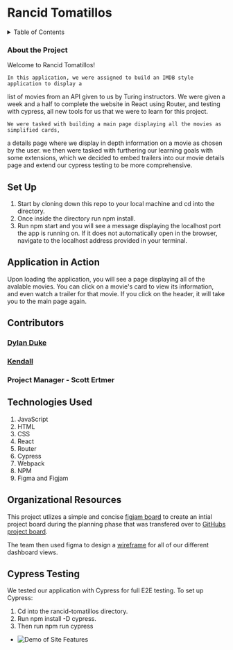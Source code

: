 # Rancid Tomatillos

<details>
  <summary>Table of Contents</summary>
  <ol>
    <li><a href="#about-the-project">About the Project</a></li>
    <li><a href="#set-up">Set Up</a></li>
    <li><a href="#application-in-action">Application in Action</a></li>
    <li><a href="#contributors">Contributors</a></li>
    <li><a href="#technologies-used">Technologies Used</a></li>
    <li><a href="#organizational-resources">Organizational Resources</a></li>
    <li><a href="#cypress-testing">Cypress Testing</a></li>
  </ol>
</details>

### About the Project
Welcome to Rancid Tomatillos!

    In this application, we were assigned to build an IMDB style application to display a 
list of movies from an API given to us by Turing instructors. We were given a week and 
a half to complete the website in React using Router, and testing with cypress, all new 
tools for us that we were to learn for this project.

    We were tasked with building a main page displaying all the movies as simplified cards,
a details page where we display in depth information on a movie as chosen by the user. 
we then were tasked with furthering our learning goals with some extensions, which we decided to embed trailers into our movie details page and extend our cypress testing to be more comprehensive.

## Set Up

1. Start by cloning down this repo to your local machine and cd into the directory.
2. Once inside the directory run npm install. 
3. Run npm start and you will see a message displaying the localhost port the app is running on. If it does not automatically open in the browser, navigate to the localhost address provided in your terminal.


## Application in Action

Upon loading the application, you will see a page displaying all of the avalable movies.
You can click on a movie's card to view its information, and even watch a trailer 
for that movie. If you click on the header, it will take you to the main page again.



## Contributors

### [Dylan Duke](https://github.com/laytonmaes)

### [Kendall](https://github.com/kendallm360)

### Project Manager - Scott Ertmer

## Technologies Used

1. JavaScript
2. HTML
3. CSS
4. React
5. Router
6. Cypress
7. Webpack
9. NPM
10. Figma and Figjam

## Organizational Resources

This project utlizes a simple and concise [figjam board](https://www.figma.com/file/YqhwZlTqNIZbO8a4peaPmg/Rancid-Tomatillos?node-id=0%3A1) to create an intial project board during the planning phase that was transfered over to [GitHubs project board](https://github.com/kendallm360/rotten-tomatillos/projects/1).  

The team then used figma to design a [wireframe](https://www.figma.com/file/6UkVkrxyQVjI2115GzNDyl/Rotten-tomatillos-2?node-id=0%3A1) for all of our different dashboard views. 

## Cypress Testing

We tested our application with Cypress for full E2E testing. To set up Cypress:

1. Cd into the rancid-tomatillos directory.
2. Run npm install -D cypress.
3. Then run npm run cypress

- ![Demo of Site Features](./src/rancid_gif2.gif)
